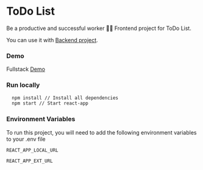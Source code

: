 
# ToDo List
Be a productive and successful worker 👨‍💻 Frontend project for ToDo List.

You can use it with [Backend project](https://github.com/tinamilk/todo-backend/tree/database).

### Demo

Fullstack [Demo](https://tinamilk.github.io/todolist/)


### Run locally

```bash
  npm install // Install all dependencies
  npm start // Start react-app
```
### Environment Variables

To run this project, you will need to add the following environment variables to your .env file

`REACT_APP_LOCAL_URL`

`REACT_APP_EXT_URL`
